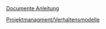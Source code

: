 [Documente Anleitung](http://www.infrasoft.at/downloads.php?action=downloads&r=0&s=0)

[Projektmanagment/Verhaltensmodelle](http://www.infforum.de/themen/projektmanagement/pm-vorgehensmodell.htm)
